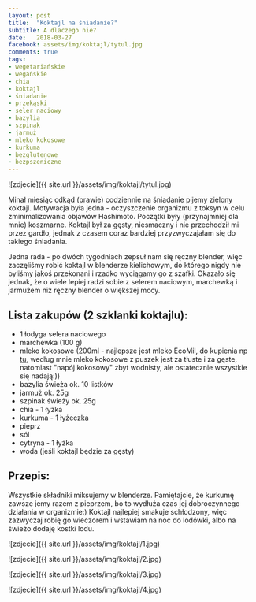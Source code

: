 ```yaml
---
layout: post
title:  "Koktajl na śniadanie?"
subtitle: A dlaczego nie?
date:   2018-03-27
facebook: assets/img/koktajl/tytul.jpg
comments: true
tags:
- wegetariańskie
- wegańskie
- chia
- koktajl
- śniadanie
- przekąski
- seler naciowy
- bazylia
- szpinak
- jarmuż
- mleko kokosowe
- kurkuma
- bezglutenowe
- bezpszeniczne
---
```


![zdjecie]({{ site.url }}/assets/img/koktajl/tytul.jpg)

Minał miesiąc odkąd (prawie) codziennie na śniadanie pijemy zielony koktajl. Motywacja była jedna - oczyszczenie organizmu z toksyn w celu zminimalizowania objawów Hashimoto. Początki były (przynajmniej dla mnie) koszmarne. Koktajl był za gęsty, niesmaczny i nie przechodził mi przez gardło, jednak z czasem coraz bardziej przyzwyczajałam się do takiego śniadania. 

Jedna rada - po dwóch tygodniach zepsuł nam się ręczny blender, więc zaczęliśmy robić koktajl w blenderze kielichowym, do którego nigdy nie byliśmy jakoś przekonani i rzadko wyciągamy go z szafki. Okazało się jednak, że o wiele lepiej radzi sobie z selerem naciowym, marchewką i jarmużem niż ręczny blender o większej mocy.

## Lista zakupów (2 szklanki koktajlu):
* 1 łodyga selera naciowego
* marchewka (100 g)
* mleko kokosowe (200ml - najlepsze jest mleko EcoMil, do kupienia np [tu](https://ezakupy.tesco.pl/groceries/pl-PL/products/2003120769434), według mnie mleko kokosowe z puszek jest za tłuste i za gęste, natomiast "napój kokosowy" zbyt wodnisty, ale ostatecznie wszystkie się nadają:))
* bazylia świeża ok. 10 listków
* jarmuż ok. 25g
* szpinak świeży ok. 25g
* chia - 1 łyżka
* kurkuma - 1 łyżeczka
* pieprz
* sól
* cytryna - 1 łyżka
* woda (jeśli koktajl będzie za gęsty)

## Przepis:

Wszystkie składniki miksujemy w blenderze. Pamiętajcie, że kurkumę zawsze jemy razem z pieprzem, bo to wydłuża czas jej dobroczynnego działania w organizmie:) Koktajl najlepiej smakuje schłodzony, więc zazwyczaj robię go wieczorem i wstawiam na noc do lodówki, albo na świeżo dodaję kostki lodu. 

![zdjecie]({{ site.url }}/assets/img/koktajl/1.jpg)

![zdjecie]({{ site.url }}/assets/img/koktajl/2.jpg)

![zdjecie]({{ site.url }}/assets/img/koktajl/3.jpg)

![zdjecie]({{ site.url }}/assets/img/koktajl/4.jpg)